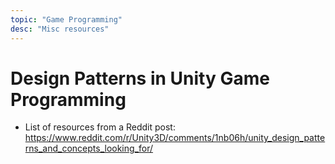 ```yaml
---
topic: "Game Programming"
desc: "Misc resources"
---
```



# Design Patterns in Unity Game Programming

* List of resources from a Reddit post:  <https://www.reddit.com/r/Unity3D/comments/1nb06h/unity_design_patterns_and_concepts_looking_for/>

